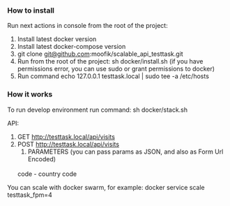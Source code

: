 ### How to install ###
Run next actions in console from the root of the project:

1. Install latest docker version
2. Install latest docker-compose version
3. git clone git@github.com:moofik/scalable_api_testtask.git
4. Run from the root of the project: sh docker/install.sh (if you have permissions error, you can use sudo or grant permissions to docker)
5. Run command echo 127.0.0.1 testtask.local | sudo tee -a /etc/hosts

### How it works ###

To run develop environment run command: sh docker/stack.sh

API:

1. GET http://testtask.local/api/visits
2. POST http://testtask.local/api/visits
   1. PARAMETERS (you can pass params as JSON, and also as Form Url Encoded)
   <br/>
   code - country code

You can scale with docker swarm, for example:
docker service scale testtask_fpm=4
